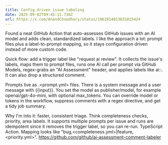 ```yaml
---
title: Config driven issue labeling
date: 2025-09-02T09:45:11.736Z
url: https://x.com/AnandChowdhary/status/1962814013831815424
---
```


Found a neat GitHub Action that auto-assesses GitHub issues with an AI model and adds clean, standardized labels. I like the approach a lot: prompt files plus a label-to-prompt mapping, so it stays configuration driven instead of more custom code.  
  
Quick flow: add a trigger label like "request ai review". It collects the issue's labels, maps them to prompt files, runs one AI call per prompt via GitHub Models, regex-grabs an "AI Assessment" header, and applies labels like ai::. It can also drop a structured comment.  
  
Prompts live as .<prompt.yml> files. There is a system message and a user message with {{input}}. You set the model as publisher/model, for example openai/gpt-4o-mini, with optional max\_tokens. You can override model or tokens in the workflow, suppress comments with a regex directive, and get a tidy job summary.  
  
Why I'm into it: faster, consistent triage. Think completeness checks, priority, area labels. It supports multiple prompts per issue and runs are idempotent since it removes the trigger label, so you can re-run. TypeScript Action. Mapping looks like "bug,<completeness.yml>|feature,<priority.yml>". <https://github.com/github/ai-assessment-comment-labeler>
